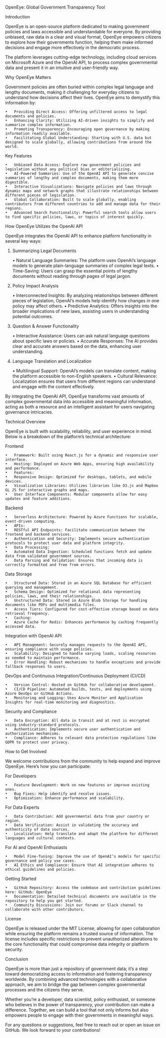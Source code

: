 OpenEye: Global Government Transparency Tool

Introduction

OpenEye is an open-source platform dedicated to making government policies and laws accessible and understandable for everyone. By providing unbiased, raw data in a clear and visual format, OpenEye empowers citizens to explore how their governments function, helping them make informed decisions and engage more effectively in the democratic process.

The platform leverages cutting-edge technology, including cloud services on Microsoft Azure and the OpenAI API, to process complex governmental data and present it in an intuitive and user-friendly way.

Why OpenEye Matters

Government policies are often buried within complex legal language and lengthy documents, making it challenging for everyday citizens to understand how decisions affect their lives. OpenEye aims to demystify this information by:

	•	Providing Direct Access: Offering unfiltered access to legal documents and policies.
	•	Enhancing Clarity: Utilizing AI-driven insights to simplify and summarize complex information.
	•	Promoting Transparency: Encouraging open governance by making information readily available.
	•	Facilitating Global Understanding: Starting with U.S. data but designed to scale globally, allowing contributions from around the world.

Key Features

	•	Unbiased Data Access: Explore raw government policies and legislation without any political bias or editorializing.
	•	AI-Powered Summaries: Use of the OpenAI API to generate concise summaries of lengthy and complex documents, making them more digestible.
	•	Interactive Visualizations: Navigate policies and laws through dynamic maps and network graphs that illustrate relationships between different pieces of legislation.
	•	Global Collaboration: Built to scale globally, enabling contributors from different countries to add and manage data for their regions.
	•	Advanced Search Functionality: Powerful search tools allow users to find specific policies, laws, or topics of interest quickly.

How OpenEye Utilizes the OpenAI API

OpenEye integrates the OpenAI API to enhance platform functionality in several key ways:

1. Summarizing Legal Documents

	•	Natural Language Summaries: The platform uses OpenAI’s language models to generate plain-language summaries of complex legal texts.
	•	Time-Saving: Users can grasp the essential points of lengthy documents without reading through pages of legal jargon.

2. Policy Impact Analysis

	•	Interconnected Insights: By analyzing relationships between different pieces of legislation, OpenAI’s models help identify how changes in one policy may affect others.
	•	Predictive Analytics: Offers insights into the broader implications of new laws, assisting users in understanding potential outcomes.

3. Question & Answer Functionality

	•	Interactive Assistance: Users can ask natural language questions about specific laws or policies.
	•	Accurate Responses: The AI provides clear and accurate answers based on the data, enhancing user understanding.

4. Language Translation and Localization

	•	Multilingual Support: OpenAI’s models can translate content, making the platform accessible to non-English speakers.
	•	Cultural Relevance: Localization ensures that users from different regions can understand and engage with the content effectively.

By integrating the OpenAI API, OpenEye transforms vast amounts of complex governmental data into accessible and meaningful information, acting as both a resource and an intelligent assistant for users navigating governance intricacies.

Technical Overview

OpenEye is built with scalability, reliability, and user experience in mind. Below is a breakdown of the platform’s technical architecture:

Frontend

	•	Framework: Built using React.js for a dynamic and responsive user interface.
	•	Hosting: Deployed on Azure Web Apps, ensuring high availability and performance.
	•	Features:
	•	Responsive Design: Optimized for desktops, tablets, and mobile devices.
	•	Visualization Libraries: Utilizes libraries like D3.js and Mapbox GL JS for interactive graphs and maps.
	•	User Interface Components: Modular components allow for easy updates and feature additions.

Backend

	•	Serverless Architecture: Powered by Azure Functions for scalable, event-driven computing.
	•	APIs:
	•	RESTful API Endpoints: Facilitate communication between the frontend and backend services.
	•	Authentication and Security: Implements secure authentication protocols to protect user data and platform integrity.
	•	Data Processing:
	•	Automated Data Ingestion: Scheduled functions fetch and update data from validated government sources.
	•	Data Parsing and Validation: Ensures that incoming data is correctly formatted and free from errors.

Data Storage

	•	Structured Data: Stored in an Azure SQL Database for efficient querying and management.
	•	Schema Design: Optimized for relational data representing policies, laws, and their relationships.
	•	Unstructured Data: Stored in Azure Blob Storage for handling documents like PDFs and multimedia files.
	•	Access Tiers: Configured for cost-effective storage based on data retrieval frequency.
	•	Caching:
	•	Azure Cache for Redis: Enhances performance by caching frequently accessed data.

Integration with OpenAI API

	•	API Management: Securely manages requests to the OpenAI API, ensuring compliance with usage policies.
	•	Scalability: Designed to handle varying loads, scaling resources as needed to maintain performance.
	•	Error Handling: Robust mechanisms to handle exceptions and provide fallback responses to users.

DevOps and Continuous Integration/Continuous Deployment (CI/CD)

	•	Version Control: Hosted on GitHub for collaborative development.
	•	CI/CD Pipeline: Automated builds, tests, and deployments using Azure DevOps or GitHub Actions.
	•	Monitoring and Logging: Uses Azure Monitor and Application Insights for real-time monitoring and diagnostics.

Security and Compliance

	•	Data Encryption: All data in transit and at rest is encrypted using industry-standard protocols.
	•	Authentication: Implements secure user authentication and authorization mechanisms.
	•	Compliance: Adheres to relevant data protection regulations like GDPR to protect user privacy.

How to Get Involved

We welcome contributions from the community to help expand and improve OpenEye. Here’s how you can participate:

For Developers

	•	Feature Development: Work on new features or improve existing ones.
	•	Bug Fixes: Help identify and resolve issues.
	•	Optimization: Enhance performance and scalability.

For Data Experts

	•	Data Contribution: Add governmental data from your country or region.
	•	Data Verification: Assist in validating the accuracy and authenticity of data sources.
	•	Localization: Help translate and adapt the platform for different languages and cultural contexts.

For AI and OpenAI Enthusiasts

	•	Model Fine-Tuning: Improve the use of OpenAI’s models for specific governance and policy use cases.
	•	AI Ethics and Compliance: Ensure that AI integration adheres to ethical guidelines and policies.

Getting Started

	•	GitHub Repository: Access the codebase and contribution guidelines here: GitHub: OpenEye
	•	Documentation: Detailed technical documents are available in the repository to help you get started.
	•	Community Discussions: Join our forums or Slack channel to collaborate with other contributors.

License

OpenEye is released under the MIT License, allowing for open collaboration while ensuring the platform remains a trusted source of information. The license includes specific restrictions to prevent unauthorized alterations to the core functionality that could compromise data integrity or platform security.

Conclusion

OpenEye is more than just a repository of government data; it’s a step toward democratizing access to information and fostering transparency worldwide. By combining advanced technologies with a collaborative approach, we aim to bridge the gap between complex governmental processes and the citizens they serve.

Whether you’re a developer, data scientist, policy enthusiast, or someone who believes in the power of transparency, your contribution can make a difference. Together, we can build a tool that not only informs but also empowers people to engage with their governments in meaningful ways.

For any questions or suggestions, feel free to reach out or open an issue on GitHub. We look forward to your contributions!
